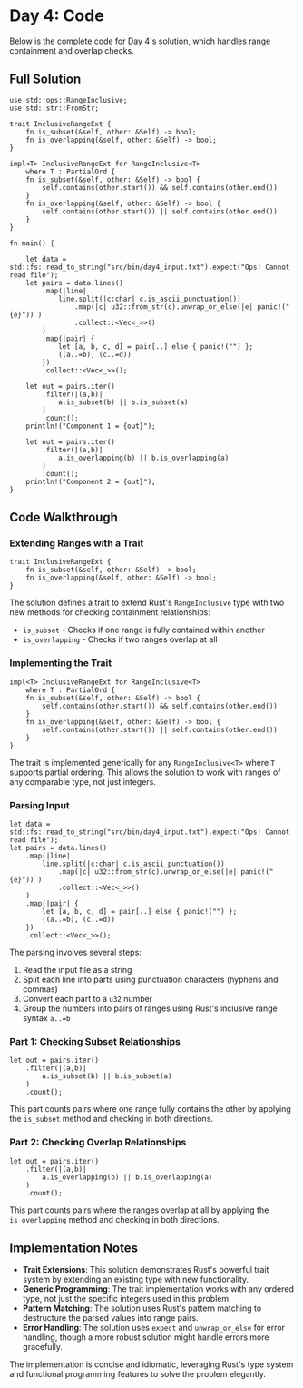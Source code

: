 # Day 4: Code

Below is the complete code for Day 4's solution, which handles range containment and overlap checks.

## Full Solution

```advent2022/src/bin/day4.rs#L1-44
use std::ops::RangeInclusive;
use std::str::FromStr;

trait InclusiveRangeExt {
    fn is_subset(&self, other: &Self) -> bool;
    fn is_overlapping(&self, other: &Self) -> bool;
}

impl<T> InclusiveRangeExt for RangeInclusive<T>
    where T : PartialOrd {
    fn is_subset(&self, other: &Self) -> bool {
        self.contains(other.start()) && self.contains(other.end())
    }
    fn is_overlapping(&self, other: &Self) -> bool {
        self.contains(other.start()) || self.contains(other.end())
    }
}

fn main() {

    let data = std::fs::read_to_string("src/bin/day4_input.txt").expect("Ops! Cannot read file");
    let pairs = data.lines()
        .map(|line|
            line.split(|c:char| c.is_ascii_punctuation())
                .map(|c| u32::from_str(c).unwrap_or_else(|e| panic!("{e}")) )
                .collect::<Vec<_>>()
        )
        .map(|pair| {
            let [a, b, c, d] = pair[..] else { panic!("") };
            ((a..=b), (c..=d))
        })
        .collect::<Vec<_>>();

    let out = pairs.iter()
        .filter(|(a,b)|
            a.is_subset(b) || b.is_subset(a)
        )
        .count();
    println!("Component 1 = {out}");

    let out = pairs.iter()
        .filter(|(a,b)|
            a.is_overlapping(b) || b.is_overlapping(a)
        )
        .count();
    println!("Component 2 = {out}");
}
```

## Code Walkthrough

### Extending Ranges with a Trait

```advent2022/src/bin/day4.rs#L4-7
trait InclusiveRangeExt {
    fn is_subset(&self, other: &Self) -> bool;
    fn is_overlapping(&self, other: &Self) -> bool;
}
```

The solution defines a trait to extend Rust's `RangeInclusive` type with two new methods for checking containment relationships:
- `is_subset` - Checks if one range is fully contained within another
- `is_overlapping` - Checks if two ranges overlap at all

### Implementing the Trait

```advent2022/src/bin/day4.rs#L9-16
impl<T> InclusiveRangeExt for RangeInclusive<T>
    where T : PartialOrd {
    fn is_subset(&self, other: &Self) -> bool {
        self.contains(other.start()) && self.contains(other.end())
    }
    fn is_overlapping(&self, other: &Self) -> bool {
        self.contains(other.start()) || self.contains(other.end())
    }
}
```

The trait is implemented generically for any `RangeInclusive<T>` where `T` supports partial ordering. This allows the solution to work with ranges of any comparable type, not just integers.

### Parsing Input

```advent2022/src/bin/day4.rs#L20-31
let data = std::fs::read_to_string("src/bin/day4_input.txt").expect("Ops! Cannot read file");
let pairs = data.lines()
    .map(|line|
        line.split(|c:char| c.is_ascii_punctuation())
            .map(|c| u32::from_str(c).unwrap_or_else(|e| panic!("{e}")) )
            .collect::<Vec<_>>()
    )
    .map(|pair| {
        let [a, b, c, d] = pair[..] else { panic!("") };
        ((a..=b), (c..=d))
    })
    .collect::<Vec<_>>();
```

The parsing involves several steps:
1. Read the input file as a string
2. Split each line into parts using punctuation characters (hyphens and commas)
3. Convert each part to a `u32` number
4. Group the numbers into pairs of ranges using Rust's inclusive range syntax `a..=b`

### Part 1: Checking Subset Relationships

```advent2022/src/bin/day4.rs#L33-37
let out = pairs.iter()
    .filter(|(a,b)|
        a.is_subset(b) || b.is_subset(a)
    )
    .count();
```

This part counts pairs where one range fully contains the other by applying the `is_subset` method and checking in both directions.

### Part 2: Checking Overlap Relationships

```advent2022/src/bin/day4.rs#L39-43
let out = pairs.iter()
    .filter(|(a,b)|
        a.is_overlapping(b) || b.is_overlapping(a)
    )
    .count();
```

This part counts pairs where the ranges overlap at all by applying the `is_overlapping` method and checking in both directions.

## Implementation Notes

- **Trait Extensions**: This solution demonstrates Rust's powerful trait system by extending an existing type with new functionality.
- **Generic Programming**: The trait implementation works with any ordered type, not just the specific integers used in this problem.
- **Pattern Matching**: The solution uses Rust's pattern matching to destructure the parsed values into range pairs.
- **Error Handling**: The solution uses `expect` and `unwrap_or_else` for error handling, though a more robust solution might handle errors more gracefully.

The implementation is concise and idiomatic, leveraging Rust's type system and functional programming features to solve the problem elegantly.